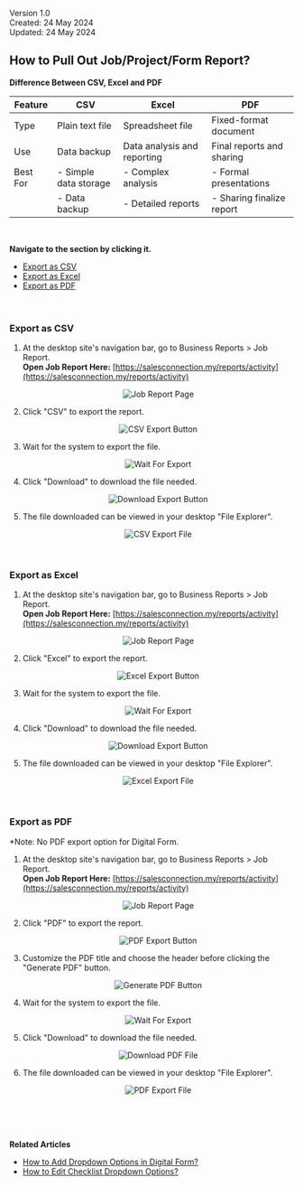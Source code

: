 Version 1.0<br>
Created: 24 May 2024<br>
Updated: 24 May 2024<br>
## How to Pull Out Job/Project/Form Report?
**Difference Between CSV, Excel and PDF**<br>

| Feature | CSV | Excel | PDF |
|---------|-----|-------|-----|
| Type | Plain text file | Spreadsheet file | Fixed-format document |
| Use | Data backup | Data analysis and reporting | Final reports and sharing |
| Best For | - Simple data storage | - Complex analysis | - Formal presentations |
|  | - Data backup | - Detailed reports | - Sharing finalize report |

<br>

**Navigate to the section by clicking it.**<br>

- [Export as CSV](#section1)<br>
- [Export as Excel](#section2)<br>
- [Export as PDF](#section3)
<br><br><br>

<a id="section1"></a>
### Export as CSV
  1. At the desktop site's navigation bar, go to Business Reports > Job Report.<br>
     **Open Job Report Here:** [https://salesconnection.my/reports/activity](https://salesconnection.my/reports/activity)<br>

     <p align="center">
       <img src="img/Job_Report_Page.png" alt="Job Report Page">
     </p>

  2. Click "CSV" to export the report.<br>

     <p align="center">
       <img src="img/CSV_Export_Button.png" alt="CSV Export Button">
     </p>

  3. Wait for the system to export the file.<br>

     <p align="center">
       <img src="img/Wait_For_Export.png" alt="Wait For Export">
     </p>

  4. Click "Download" to download the file needed.<br>

     <p align="center">
       <img src="img/Download_Export_Button.png" alt="Download Export Button">
     </p>

  5. The file downloaded can be viewed in your desktop "File Explorer".<br>

     <p align="center">
       <img src="img/CSV_Export_File.png" alt="CSV Export File">
     </p>
     <br>

<a id="section2"></a>
### Export as Excel
  1. At the desktop site's navigation bar, go to Business Reports > Job Report.<br>
     **Open Job Report Here:** [https://salesconnection.my/reports/activity](https://salesconnection.my/reports/activity)<br>

     <p align="center">
       <img src="img/Job_Report_Page.png" alt="Job Report Page">
     </p>

  2. Click "Excel" to export the report.<br>

     <p align="center">
       <img src="img/Excel_Export_Button.png" alt="Excel Export Button">
     </p>

  3. Wait for the system to export the file.<br>

     <p align="center">
       <img src="img/Wait_For_Export.png" alt="Wait For Export">
     </p>

  4. Click "Download" to download the file needed.<br>

     <p align="center">
       <img src="img/Download_Export_Button.png" alt="Download Export Button">
     </p>

  5. The file downloaded can be viewed in your desktop "File Explorer".<br>

     <p align="center">
       <img src="img/Excel_Export_File.png" alt="Excel Export File">
     </p>
     <br>
     
<a id="section3"></a>
### Export as PDF
*Note: No PDF export option for Digital Form.<br>
  1. At the desktop site's navigation bar, go to Business Reports > Job Report.<br>
     **Open Job Report Here:** [https://salesconnection.my/reports/activity](https://salesconnection.my/reports/activity)<br>

     <p align="center">
       <img src="img/Job_Report_Page.png" alt="Job Report Page">
     </p>

  2. Click "PDF" to export the report.<br>

     <p align="center">
       <img src="img/PDF_Export_Button.png" alt="PDF Export Button">
     </p>

  3. Customize the PDF title and choose the header before clicking the "Generate PDF" button.<br>
  
     <p align="center">
       <img src="img/Generate_PDF_Button.png" alt="Generate PDF Button">
     </p>
  
  4. Wait for the system to export the file.<br>

     <p align="center">
       <img src="img/Wait_For_Export.png" alt="Wait For Export">
     </p>

  5. Click "Download" to download the file needed.<br>

     <p align="center">
       <img src="img/Download_PDF_File.png" alt="Download PDF File">
     </p>

  6. The file downloaded can be viewed in your desktop "File Explorer".<br>

     <p align="center">
       <img src="img/PDF_Export_File.png" alt="PDF Export File">
     </p>
     <br><br><br>



**Related Articles**<br>
- [How to Add Dropdown Options in Digital Form?](Add_Dropdown_Options_in_Digital_Form.md)
- [How to Edit Checklist Dropdown Options?](Edit_Checklist_Dropdown_Options.md)
